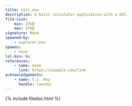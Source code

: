 ```yaml
---
title: calc.exe
description: A basic calculator application with a GUI.
file-size:
    min: 27KB
    max: 27KB
signature: None
spawned-by:
    - explorer.exe
spawns:
    - none
lol-bin: No
references:
    - name: none
      link: https://example.com/link
acknowledgements:
    - name: C.J. May
      handle: lawndoc
---
```


{% include filedoc.html %}